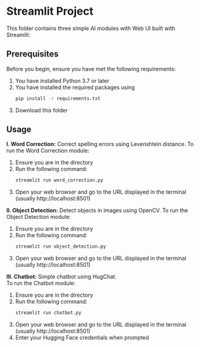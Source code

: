 # Streamlit Project

This folder contains three simple AI modules with Web UI built with Streamlit:

## Prerequisites

Before you begin, ensure you have met the following requirements:
1. You have installed Python 3.7 or later
2. You have installed the required packages using
    ```bash
    pip install -r requirements.txt
3. Download this folder

## Usage

**I. Word Correction:** Correct spelling errors using Levenshtein distance.
To run the Word Correction module:

1. Ensure you are in the directory
2. Run the following command:
   ```bash
   streamlit run word_correction.py
4. Open your web browser and go to the URL displayed in the terminal (usually http://localhost:8501)

**II. Object Detection:** Detect objects in images using OpenCV.
To run the Object Detection module:

1. Ensure you are in the directory
2. Run the following command:
   ```bash
   streamlit run object_detection.py
3. Open your web browser and go to the URL displayed in the terminal (usually http://localhost:8501)

**III. Chatbot:** Simple chatbot using HugChat.  
To run the Chatbot module:

1. Ensure you are in the directory
2. Run the following command:
   ```bash
   streamlit run chatbot.py
3. Open your web browser and go to the URL displayed in the terminal (usually http://localhost:8501)
4. Enter your Hugging Face credentials when prompted
